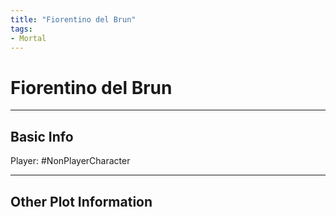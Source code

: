 ```yaml
---
title: "Fiorentino del Brun"
tags:
- Mortal
---
```


# Fiorentino del Brun
---
## Basic Info
Player: #NonPlayerCharacter 

---

## Other Plot Information
